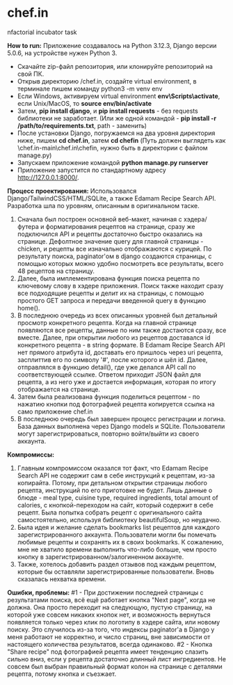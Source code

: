 # chef.in
nfactorial incubator task


**How to run:**
Приложение создавалось на Python 3.12.3, Django версии 5.0.6, на устройстве нужен Python 3.
- Скачайте zip-файл репозитория, или клонируйте репозиторий на свой ПК.
- Открыв директорию /chef.in, создайте virtual environment, в терминале пишем команду python3 -m venv env
- Если Windows, активируем virtual environment **env\Scripts\activate**, если Unix/MacOS, то **source env/bin/activate**
- Затем, **pip install django**, и **pip install requests** - без requests библиотеки не заработает. (Или же одной командой - **pip install -r /path/to/requirements.txt**, path - заменить)
- После установки Django, погружаемся на два уровня директория ниже, пишем **cd chef.in**, затем **cd chefin** (Путь должен выглядеть как \chef.in-main\chef.in\chefin\, нужно быть в директории с файлом manage.py)
- Запускаем приложение командой **python manage.py runserver**
- Приложение запустится по стандартному адресу http://127.0.0.1:8000/.

**Процесс проектирования:**
Использовался Django/TailwindCSS/HTML/SQLite, а также Edamam Recipe Search API. Разработка шла по уровням, описанным в оригинальном таске. 
1) Сначала был построен основной веб-макет, начиная с хэдера/футера и форматирования рецептов на странице, сразу же подключился API и рецепты достаточно быстро оказались на странице.
   Дефолтное значение query для главной страницы - chicken, и рецепты все изначально отображаются с курицей. По результату поиска, paginator'ом в django создаются страницы, с помощью которых можно удобно посмотреть все результаты, всего 48 рецептов на страницу.
2) Далее, была имплементирована функция поиска рецепта по ключевому слову в хэдере приложения. Поиск также находит сразу все подходящие рецепты и делит их на страницы, с помощью простого GET запроса и передачи введенной query в функцию home().
3) В последнюю очередь из всех описанных уровней был детальный просмотр конкретного рецепта. Когда на главной странице появляются все рецепты, данные по ним также достаются сразу, все вместе. Далее, при открытии любого из рецептов доставался id конкретного рецепта - в string формате. В Edamam Recipe Search API нет прямого атрибута id, доставать его пришлось через uri рецепта, засплиттив его по символу '#', после которого и шёл id. Далее, отправлялся в функцию detail(), где уже делался API call по соответствующей ссылке. Ответом приходит JSON файл для рецепта, а из него уже и достается информация, которая по итогу отображается на странице.
4) Затем была реализована функция поделиться рецептом - по нажатию кнопки под фотографией рецепта копируется ссылка на само приложение chef.in
5) В последнюю очередь был завершен процесс регистрации и логина. База данных выполнена через Django models и SQLite. Пользователи могут зарегистрироваться, повторно войти/выйти из своего аккаунта.

**Компромиссы:**
1) Главным компромиссом оказался тот факт, что Edamam Recipe Search API не содержит сам в себе инструкций к рецептам, из-за копирайта. Потому, при детальном открытии страницы любого рецепта, инструкций по его приготовке не будет. Лишь данные о блюде - meal type, cuisine type, required ingredients, total amount of calories, с кнопкой-переходом на сайт, который содержит в себе рецепт. Была попытка собрать рецепт с оригинального сайта самостоятельно, используя библиотеку beautifulSoup, но неудачно.
2) Была идея и желание сделать bookmarks list рецептов для каждого зарегистрированного аккаунта. Пользователи могли бы помечать любимые рецепты и сохранять их в своих bookmarks. К сожалению, мне не хватило времени выполнить что-либо больше, чем просто кнопку в зарегистрированном/залогиненном аккаунте.
3) Также, хотелось добавить раздел отзывов под каждым рецептом, которые бы оставляли зарегистрированные пользователи. Вновь сказалась нехватка времени.

**Ошибки, проблемы:**
#1 - При достижении последней страницы с результатами поиска, всё ещё работает кнопка "Next page", когда не должна. Она просто переходит на следующую, пустую страницу, на которой уже совсем никаких кнопок нет, и возможность вернуться появляется только через клик по логотипу в хэдере сайта, или новому поиску. Это случилось из-за того, что индексы paginator'а в Django у меня работают не корректно, и число страниц, вне зависимости от настоящего количества результатов, всегда одинаково. 
#2 - Кнопка "Share recipe" под фотографией рецепта имеет тенденцию слазить сильно вниз, если у рецепта достаточно длинный лист ингредиентов. Не совсем был выбран правильный формат колон на странице с деталями рецепта, потому кнопка и съезжает.
